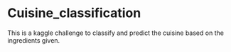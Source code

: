# Cuisine_classification
This is a kaggle challenge to classify and predict the cuisine based on the ingredients given.
